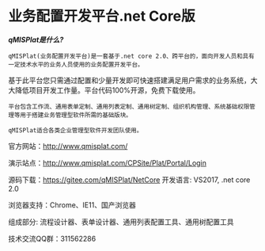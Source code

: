 # 业务配置开发平台.net Core版

 **_qMISPlat是什么?_** 

    qMISPlat(业务配置开发平台)是一套基于.net core 2.0、跨平台的，面向开发人员和具有一定技术水平的业务人员使用的业务配置开发平台。

基于此平台您只需通过配置和少量开发即可快速搭建满足用户需求的业务系统，大大降低项目开发工作量。平台代码100%开源，免费下载使用。

    平台包含工作流、通用表单定制、通用列表定制、通用树定制、组织机构管理、系统基础权限管理等用于搭建业务管理型软件所需的基础版块。

    qMISPlat适合各类企业管理型软件开发团队使用。


官方网站：http://www.qmisplat.com/

演示站点：http://www.qmisplat.com/CPSite/Plat/Portal/Login

源码下载：https://gitee.com/qMISPlat/NetCore
开发语言: VS2017, .net core 2.0 

浏览器支持：Chrome、IE11、国产浏览器

组成部分: 流程设计器、表单设计器、通用列表配置工具、通用树配置工具

技术交流QQ群：311562286